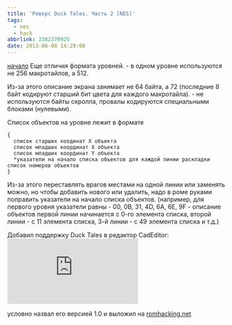 ```yaml
---
title: 'Реверс Duck Tales. Часть 2 [NES]'
tags:
  - nes
  - hack
abbrlink: 2382370925
date: 2013-06-08 14:29:00
---
```

[начало](http://spiiin.livejournal.com/66511.html)
Еще отличия формата уровней. - в одном уровне используются не 256 макротайлов, а 512.

Из-за этого описание экрана занимает не 64 байта, а 72 (последние 8 байт кодируют старший бит цвета для каждого макротайла). - не используются байты скролла, провалы кодируются специальными блоками (нулевыми).

Список объектов на уровне лежит в формате
```
{ 
  список старших коодинат X объекта
  список младших координат X объекта
  список младших координат Y объекта
  *указатели на начало списка объектов для каждой линии раскладки список номеров объектов
}
```
Из-за этого переставлять врагов местами на одной линии или заменять можно, но чтобы добавить нового или удалить, надо в роме руками поправить указатели на начало списка объектов. (например, для первого уровня указатели равны - 00, 0B, 31, 4D, 6A, 6E, 9F - описание объектов первой линии начинается с 0-го элемента списка, второй линии - с 11 элемента списка, 3-й линии - с 49 элемента списка и т.д.)

Добавил поддержку Duck Tales в редактор CadEditor:
![](http://www.emu-land.net/forum/index.php?action=dlattach;topic=60286.0;attach=67788;image) 

условно назвал его версией 1.0 и выложил на [romhacking.net](http://www.romhacking.net/utilities/967/)